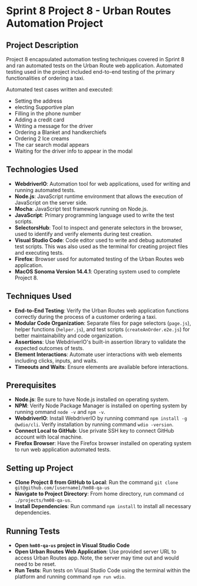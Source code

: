 # Sprint 8 Project 8 - Urban Routes Automation Project

## Project Description

Project 8 encapsulated automation testing techniques covered in Sprint 8 and ran automated tests on the Urban Route web application. Automated testing used in the project included end-to-end testing of the primary functionalities of ordering a taxi.

Automated test cases written and executed:
- Setting the address
- electing Supportive plan
- Filling in the phone number
- Adding a credit card
- Writing a message for the driver
- Ordering a Blanket and handkerchiefs
- Ordering 2 Ice creams
- The car search modal appears
- Waiting for the driver info to appear in the modal

## Technologies Used

- **WebdriverIO**: Automation tool for web applications, used for writing and running automated tests.
- **Node.js**: JavaScript runtime environment that allows the execution of JavaScript on the server side.
- **Mocha**: JavaScript test framework running on Node.js.
- **JavaScript**: Primary programming language used to write the test scripts.
- **SelectorsHub**: Tool to inspect and generate selectors in the browser, used to identify and verify elements during test creation.
- **Visual Studio Code**: Code editor used to write and debug automated test scripts. This was also used as the terminal for creating project files and executing tests.
- **Firefox**: Browser used for automated testing of the Urban Routes web application.
- **MacOS Sonoma Version 14.4.1**: Operating system used to complete Project 8.

## Techniques Used

- **End-to-End Testing**: Verify the Urban Routes web application functions correctly during the process of a customer ordering a taxi.
- **Modular Code Organization**: Separate files for page selectors (`page.js`), helper functions (`helper.js`), and test scripts (`createAnOrder.e2e.js`) for better maintainability and code organization.
- **Assertions**: Use WebdriverIO's built-in assertion library to validate the expected outcomes of tests.
- **Element Interactions**: Automate user interactions with web elements including clicks, inputs, and waits.
- **Timeouts and Waits**: Ensure elements are available before interactions.

## Prerequisites

- **Node.js**: Be sure to have Node.js installed on operating system.
- **NPM**: Verify Node Package Manager is installed on operting system by running ommand `node -v` and `npm -v`.
- **WebdriverIO**: Install WebdriverIO by running command `npm install -g @wdio/cli`. Verify installation by running command `wdio -version`.
- **Connect Local to GitHub**: Use private SSH key to connect GitHub account with local machine.
- **Firefox Browser**: Have the Firefox browser installed on operating system to run web application automated tests.

## Setting up Project

- **Clone Project 8 from GitHub to Local**: Run the command `git clone git@github.com/[username]/hm08-qa-us`
- **Navigate to Project Directory**: From home directory, run command `cd ./projects/hm08-qa-us`.
- **Install Dependencies**: Run command `npm install` to install all necessary dependencies.

## Running Tests

- **Open `hm08-qa-us` project in Visual Studio Code**
- **Open Urban Routes Web Application**: Use provided server URL to access Urban Routes app. Note, the server may time out and would need to be reset.
- **Run Tests**: Run tests on Visual Studio Code using the terminal within the platform and running command `npm run wdio`.